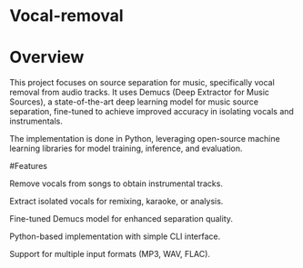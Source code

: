 # Vocal-removal
# Overview
This project focuses on source separation for music, specifically vocal removal from audio tracks. It uses Demucs (Deep Extractor for Music Sources), a state-of-the-art deep learning model for music source separation, fine-tuned to achieve improved accuracy in isolating vocals and instrumentals.

The implementation is done in Python, leveraging open-source machine learning libraries for model training, inference, and evaluation.

#Features

Remove vocals from songs to obtain instrumental tracks.

Extract isolated vocals for remixing, karaoke, or analysis.

Fine-tuned Demucs model for enhanced separation quality.

Python-based implementation with simple CLI interface.

Support for multiple input formats (MP3, WAV, FLAC).

